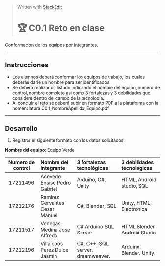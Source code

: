> Written with [StackEdit](https://stackedit.io/)
> # :trophy: C0.1 Reto en clase

Conformación de los equipos por integrantes.
___

## Instrucciones

- Los alumnos deberá conformar los equipos de trabajo, los cuales deberán darle un nombre para ser identificados.
- Se deberá realizar un listado indicando el nombre del equipo, numero de control, nombre completo asi como 3 fortalezas y 3 debilidades que considere dentro del campo de la tecnología.
- Al concluir el reto se deberá subir en formato PDF a la plataforma con la nomenclatura C0.1_NombreApellido_Equipo.pdf

___

## Desarrollo

1. Registrar el siguiente formato con los datos solicitados:

**Nombre del equipo**: Equipo Verde

Numero de control | Nombre del integrante | 3 fortalezas tecnológicas | 3 debilidades tecnológicas
:-: | :-- | :-- |:--
17211496 | Acevedo Ensiso Pedro Gabriel  | Arduino, C#, Unity | HTML, Android studio, SQL
17212176 | Ramirez Cervantes Cesar Manuel  | C#, Blender, SQL | Unity, HTML, Electronica
17211517 | Venegas Medina Jose Alfredo  | C# Arduino SQL Server  | HTML Blender Android Studio
17212196 | Villalobos Perez Dulce Jasmin  | C#, C++.  SQL server. dreamweaver.|  Arduino. Blender. Unity.